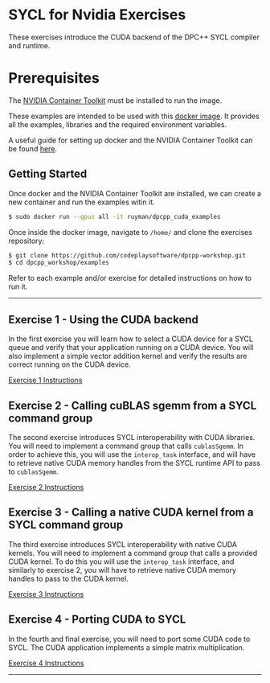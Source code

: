 
# SYCL for Nvidia Exercises

These exercises introduce the CUDA backend of the DPC++ SYCL compiler and runtime.


# Prerequisites

The [NVIDIA Container Toolkit](https://github.com/NVIDIA/nvidia-docker) must be installed to run the image.

These examples are intended to be used with this [docker image](https://hub.docker.com/r/ruyman/dpcpp_cuda_examples). 
It provides all the examples, libraries and the required environment variables. 

A useful guide for setting up docker and the NVIDIA Container Toolkit can be found [here](https://www.pugetsystems.com/labs/hpc/Workstation-Setup-for-Docker-with-the-New-NVIDIA-Container-Toolkit-nvidia-docker2-is-deprecated-1568).

Getting Started
-------------

Once docker and the NVIDIA Container Toolkit are installed, we can create a new container and run the examples witin it.

``` sh
$ sudo docker run --gpus all -it ruyman/dpcpp_cuda_examples
```

Once inside the docker image, navigate to `/home/` and clone the exercises repository:

``` sh
$ git clone https://github.com/codeplaysoftware/dpcpp-workshop.git
$ cd dpcpp_workshop/examples
```

Refer to each example and/or exercise for detailed instructions on how  to run it.


---

## Exercise 1 - Using the CUDA backend
In the first exercise you will learn how to select a CUDA device for a SYCL queue and verify that your application running on a CUDA device. You will also implement a simple vector addition kernel and verify the results are correct running on the CUDA device.

[Exercise 1 Instructions](https://github.com/codeplaysoftware/dpcpp-workshop/tree/master/exercises/Exercise1_Using_the_CUDA_Backend)

## Exercise 2 - Calling cuBLAS sgemm from a SYCL command group
The second exercise introduces SYCL interoperability with CUDA libraries. You will need to implement a command group that calls `cublasSgemm`. In order to achieve this, you will use the `interop_task` interface, and will have to retrieve native CUDA memory handles from the SYCL runtime API to pass to `cublasSgemm`.

[Exercise 2 Instructions](https://github.com/codeplaysoftware/dpcpp-workshop/tree/master/exercises/Exercise2_Using_CUBLAS_in_SYCL)

## Exercise 3 - Calling a native CUDA kernel from a SYCL command group
The third exercise introduces SYCL interoperability with native CUDA kernels. You will need to implement a command group that calls a provided CUDA kernel. To do this you will use the `interop_task` interface, and similarly to exercise 2, you will have to retrieve native CUDA memory handles to pass to the CUDA kernel.

[Exercise 3 Instructions](https://github.com/codeplaysoftware/dpcpp-workshop/tree/master/exercises/Exercise3_Calling_CUDA_kernels_in_SYCL)

## Exercise 4 - Porting CUDA to SYCL
In the fourth and final exercise, you will need to port some CUDA code to SYCL. The CUDA application implements a simple matrix multiplication.

[Exercise 4 Instructions](https://github.com/codeplaysoftware/dpcpp-workshop/tree/master/exercises/Exercise4_Porting_CUDA_to_SYCL)

---
